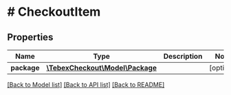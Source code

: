 # # CheckoutItem

## Properties

Name | Type | Description | Notes
------------ | ------------- | ------------- | -------------
**package** | [**\TebexCheckout\Model\Package**](Package.md) |  | [optional]

[[Back to Model list]](../../README.md#models) [[Back to API list]](../../README.md#endpoints) [[Back to README]](../../README.md)

